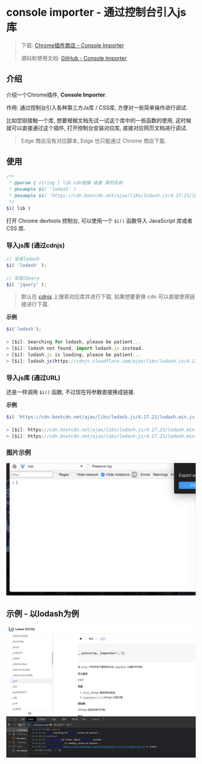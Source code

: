 # console importer - 通过控制台引入js库

> 下载: [Chrome插件商店 - Console Importer](https://chrome.google.com/webstore/detail/console-importer/hgajpakhafplebkdljleajgbpdmplhie)
>
> 源码和使用文档: [GitHub - Console Importer](https://github.com/pd4d10/console-importer)

## 介绍

介绍一个Chrome插件, **Console Importer**. 

作用: 通过控制台引入各种第三方Js库 / CSS库, 方便对一些简单操作进行调试. 

比如您刚接触一个库, 想要根据文档先试一试这个库中的一些函数的使用, 这时候就可以直接通过这个插件, 打开控制台安装对应库, 直接对应网页文档进行调试. 



> Edge 商店没有对应脚本, Edge 也只能通过 Chrome 商店下载. 

## 使用

```js
/**
 * @param { string } lib cdn链接 或者 库的名称
 * @example $i( 'lodash' )
 * @example $i( 'https://cdn.bootcdn.net/ajax/libs/lodash.js/4.17.21/lodash.min.js' )
 */
$i( lib )
```

打开 Chrome devtools 控制台, 可以使用一个 `$i()` 函数导入 JavaScript 库或者 CSS 库. 



### 导入js库 (通过cdnjs)

```js
// 安装lodash
$i( 'lodash' );

// 安装JQuery
$i( 'jquery' );
```

> 默认在 [cdnjs](https://cdnjs.com/) 上搜索对应库并进行下载, 如果想要更换 cdn 可以直接使用链接进行下载. 



**示例**

```js
$i('lodash');

> [$i]: Searching for lodash, please be patient...
> [$i]: lodash not found, import lodash.js instead.
> [$i]: lodash.js is loading, please be patient...
> [$i]: lodash.js(https://cdnjs.cloudflare.com/ajax/libs/lodash.js/4.17.21/lodash.min.js) is loaded.
```



### 导入js库 (通过URL)

还是一样调用 `$i()` 函数, 不过现在将参数直接换成链接. 



**示例**

```js
$i( 'https://cdn.bootcdn.net/ajax/libs/lodash.js/4.17.21/lodash.min.js' )

> [$i]: https://cdn.bootcdn.net/ajax/libs/lodash.js/4.17.21/lodash.min.js is loading, please be patient...
> [$i]: https://cdn.bootcdn.net/ajax/libs/lodash.js/4.17.21/lodash.min.js is loaded.
```



### 图片示例

![console importer动态示例](./iamges_01_Console%20Importer%20-%20通过控制台引入js库/01.gif)

## 示例 - 以lodash为例

![image-20230916222709367](./iamges_01_Console%20Importer%20-%20通过控制台引入js库/02.png)
